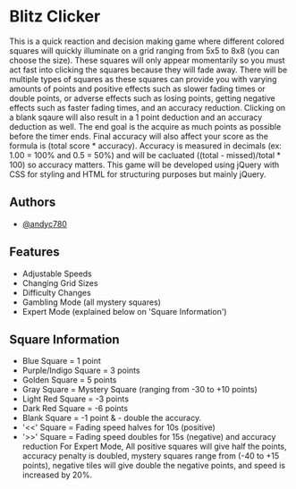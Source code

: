 # Blitz Clicker
This is a quick reaction and decision making game where different colored squares will quickly illuminate on a grid ranging from 5x5 to 8x8 (you can choose the size). These squares will only appear momentarily so you must act fast into clicking the squares because they will fade away. There will be multiple types of squares as these squares can provide you with varying amounts of points and positive effects such as slower fading times or double points, or adverse effects such as losing points, getting negative effects such as faster fading times, and an accuracy reduction. Clicking on a blank sqaure will also result in a 1 point deduction and an accuracy deduction as well.
The end goal is the acquire as much points as possible before the timer ends. Final accuracy will also affect your score as the formula is (total score * accuracy). Accuracy is measured in decimals (ex: 1.00 = 100% and 0.5 = 50%) and will be cacluated ((total - missed)/total * 100) so accuracy matters. This game will be developed using jQuery with CSS for styling and HTML for structuring purposes but mainly jQuery.

## Authors

- [@andyc780](https://www.github.com/andyc780)


## Features

- Adjustable Speeds
- Changing Grid Sizes
- Difficulty Changes
- Gambling Mode (all mystery squares)
- Expert Mode (explained below on 'Square Information')


## Square Information
- Blue Square = 1 point
- Purple/Indigo Square = 3 points
- Golden Square = 5 points
- Gray Square = Mystery Square (ranging from -30 to +10 points)
- Light Red Square = -3 points
- Dark Red Square = -6 points  
- Blank Square = -1 point & - double the accuracy.
- '<<' Square = Fading speed halves for 10s (positive)
- '>>' Square = Fading speed doubles for 15s (negative) and accuracy reduction
For Expert Mode, All positive squares will give half the points, accuracy penalty is doubled, mystery squares range from (-40 to +15 points), negative tiles will give double the negative points, and speed is increased by 20%.
